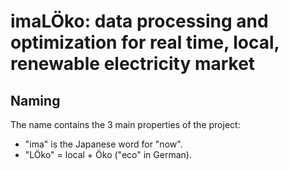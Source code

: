 # imaLÖko: data processing and optimization for real time, local, renewable electricity market

## Naming
The name contains the 3 main properties of the project:
- "ima" is the Japanese word for "now".
- "LÖko" = local + Öko ("eco" in German).
